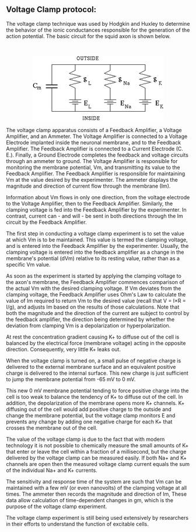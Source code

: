 ## Voltage Clamp protocol:
 

The voltage clamp technique was used by Hodgkin and Huxley to determine the behavior of the ionic conductances responsible for the generation of the action potential. The basic circuit for the squid axon is shown below.

 
&nbsp;
<center><img src="images/vc1.jpg" title="" /></center> 
 

The voltage clamp apparatus consists of a Feedback Amplifier, a Voltage Amplifier, and an Ammeter. The Voltage Amplifier is connected to a Voltage Electrode implanted inside the neuronal membrane, and to the Feedback Amplifier. The Feedback Amplifier is connected to a Current Electrode (C. E.). Finally, a Ground Electrode completes the feedback and voltage circuits through an ammeter to ground.
The Voltage Amplifier is responsible for monitoring the membrane potential, Vm, and transmitting its value to the Feedback Amplifier. The Feedback Amplifier is responsible for maintaining Vm at the value desired by the experimenter. The ammeter displays the magnitude and direction of current flow through the membrane (Im).

 

Information about Vm flows in only one direction, from the voltage electrode to the Voltage Amplifier, then to the Feedback Amplifier. Similarly, the clamping voltage is fed into the Feedback Amplifier by the experimenter. In contrast, current can - and will - be sent in both directions through the Im circuit by the Feedback Amplifier.

 

The first step in conducting a voltage clamp experiment is to set the value at which Vm is to be maintained. This value is termed the clamping voltage, and is entered into the Feedback Amplifier by the experimenter. Usually, the clamping voltage is entered into the feedback amplifier as a change in the membrane's potential (dVm) relative to its resting value, rather than as a specific Vm value.

 

As soon as the experiment is started by applying the clamping voltage to the axon's membrane, the Feedback Amplifier commences comparison of the actual Vm with the desired clamping voltage. If Vm deviates from the clamping voltage, the Feedback Amplifier uses Ohm's Law to calculate the value of Im required to return Vm to the desired value (recall that V = I×R = I/g), and adjusts Im based on the results of those calculations. Note that both the magnitude and the direction of the current are subject to control by the feedback amplifier, the direction being determined by whether the deviation from clamping Vm is a depolarization or hyperpolarization.

 

At rest the concentration gradient causing K+ to diffuse out of the cell is balanced by the electrical force (membrane voltage) acting in the opposite direction. Consequently, very little K+ leaks out.

 

When the voltage clamp is turned on, a small pulse of negative charge is delivered to the external membrane surface and an equivalent positive charge is delivered to the internal surface. This new charge is just sufficient to jump the membrane potential from -65 mV to 0 mV.

 

This new 0 mV membrane potential tending to force positive charge into the cell is too weak to balance the tendency of K+ to diffuse out of the cell. In addition, the depolarization of the membrane opens more K+ channels. K+ diffusing out of the cell would add positive charge to the outside and change the membrane potential, but the voltage clamp monitors E and prevents any change by adding one negative charge for each K+ that crosses the membrane out of the cell.

 

The value of the voltage clamp is due to the fact that with modern technology it is not possible to chemically measure the small amounts of K+ that enter or leave the cell within a fraction of a millisecond, but the charge delivered by the voltage clamp can be measured easily. If both Na+ and K+ channels are open then the measured voltage clamp current equals the sum of the individual Na+ and K+ currents.

 

The sensitivity and response time of the system are such that Vm can be maintained with a few mV (or even nanovolts) of the clamping voltage at all times. The ammeter then records the magnitude and direction of Im, These data allow calculation of time-dependent changes in gm, which is the purpose of the voltage clamp experiment.

 

The voltage clamp experiment is still being used extensively by researchers in their efforts to understand the function of excitable cells.
